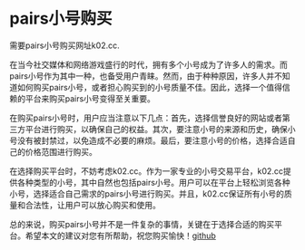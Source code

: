 # pairs小号购买

需要pairs小号购买网址k02.cc.

在当今社交媒体和网络游戏盛行的时代，拥有多个小号成为了许多人的需求。而pairs小号作为其中一种，也备受用户青睐。然而，由于种种原因，许多人并不知道如何购买pairs小号，或者担心购买到的小号质量不佳。因此，选择一个值得信赖的平台来购买pairs小号变得至关重要。

在购买pairs小号时，用户应当注意以下几点：首先，选择信誉良好的网站或者第三方平台进行购买，以确保自己的权益。其次，要注意小号的来源和历史，确保小号没有被封禁过，以免造成不必要的麻烦。最后，要注意小号的价格，选择合适自己的价格范围进行购买。

在选择购买平台时，不妨考虑k02.cc。作为一家专业的小号交易平台，k02.cc提供各种类型的小号，其中自然也包括pairs小号。用户可以在平台上轻松浏览各种小号，选择适合自己需求的pairs小号进行购买。并且，k02.cc保证所有小号的质量和合法性，让用户可以放心购买和使用。

总的来说，购买pairs小号并不是一件复杂的事情，关键在于选择合适的购买平台。希望本文的建议对您有所帮助，祝您购买愉快！[github](https://github.com)
